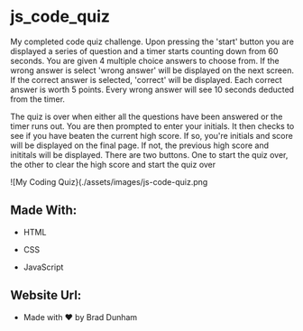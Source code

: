 # js_code_quiz

<p>My completed code quiz challenge.  Upon pressing the 'start' button you are displayed a series of question and a timer starts counting down from 60 seconds. You are given 4 multiple choice answers to choose from.  If the wrong answer is select 'wrong answer' will be displayed on the next screen.  If the correct answer is selected, 'correct' will be displayed.  Each correct answer is worth 5 points.  Every wrong answer will see 10 seconds deducted from the timer.  </p>

<p>The quiz is over when either all the questions have been answered or the timer runs out.  You are then prompted to enter your initials.  It then checks to see if you have beaten the current high score.  If so, you're initials and score will be displayed on the final page.  If not, the previous high score and inititals will be displayed.  There are two buttons.  One to start the quiz over, the other to clear the high score and start the quiz over</p>

![My Coding Quiz}(./assets/images/js-code-quiz.png

## Made With:

* HTML

* CSS

* JavaScript

## Website Url:

* Made with ❤️ by Brad Dunham





